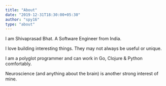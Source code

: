 ```yaml
---
title: "About"
date: "2019-12-31T18:30:00+05:30"
author: "spy16"
type: "about"
---
```


I am Shivaprasad Bhat. A Software Engineer from India.

I love building interesting things. They may not always be useful or unique.

I am a polyglot programmer and can work in Go, Clojure & Python comfortably.

Neuroscience (and anything about the brain) is another strong interest of mine.

